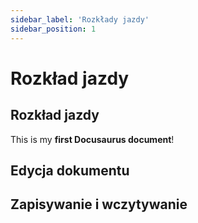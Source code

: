 ```yaml
---
sidebar_label: 'Rozkłady jazdy'
sidebar_position: 1
---
```


# Rozkład jazdy

## Rozkład jazdy

This is my **first Docusaurus document**!



## Edycja dokumentu

## Zapisywanie i wczytywanie